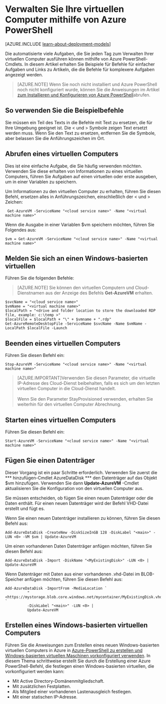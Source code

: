 <properties
   pageTitle="Verwalten Sie Ihre virtuellen Computer mithilfe von Azure PowerShell | Microsoft Azure"
   description="Erfahren Sie, Befehle, die Sie zum Automatisieren von Aufgaben, die bei der Verwaltung Ihrer virtuellen Computern verwenden können."
   services="virtual-machines-windows"
   documentationCenter="windows"
   authors="singhkays"
   manager="timlt"
   editor=""
   tags="azure-service-management"/>

   <tags
   ms.service="virtual-machines-windows"
   ms.devlang="na"
   ms.topic="article"
   ms.tgt_pltfrm="vm-windows"
   ms.workload="infrastructure-services"
   ms.date="10/12/2016"
   ms.author="kasing"/>

# <a name="manage-your-virtual-machines-by-using-azure-powershell"></a>Verwalten Sie Ihre virtuellen Computer mithilfe von Azure PowerShell

[AZURE.INCLUDE [learn-about-deployment-models](../../includes/learn-about-deployment-models-classic-include.md)]


Die automatisierte viele Aufgaben, die Sie jeden Tag zum Verwalten Ihrer virtuellen Computer ausführen können mithilfe von Azure PowerShell-Cmdlets. In diesem Artikel erhalten Sie Beispiele für Befehle für einfacher Aufgaben und Links zu Artikeln, die die Befehle für komplexere Aufgaben angezeigt werden.

>[AZURE.NOTE] Wenn Sie noch nicht installiert und Azure PowerShell noch nicht konfiguriert wurde, können Sie die Anweisungen im Artikel [zum Installieren und Konfigurieren von Azure PowerShell](../powershell-install-configure.md)abrufen.

## <a name="how-to-use-the-example-commands"></a>So verwenden Sie die Beispielbefehle
Sie müssen ein Teil des Texts in die Befehle mit Text zu ersetzen, die für Ihre Umgebung geeignet ist. Die < und > Symbole zeigen Text ersetzt werden muss. Wenn Sie den Text zu ersetzen, entfernen Sie die Symbole, aber belassen Sie die Anführungszeichen im Ort.

## <a name="get-a-vm"></a>Abrufen eines virtuellen Computers
Dies ist eine einfache Aufgabe, die Sie häufig verwenden möchten. Verwenden Sie diese erhalten von Informationen zu eines virtuellen Computers, führen Sie Aufgaben auf einen virtuellen oder erste ausgeben, um in einer Variablen zu speichern.

Um Informationen zu den virtuellen Computer zu erhalten, führen Sie diesen Befehl, ersetzen alles in Anführungszeichen, einschließlich der < und > Zeichen:

     Get-AzureVM -ServiceName "<cloud service name>" -Name "<virtual machine name>"

Wenn die Ausgabe in einer Variablen $vm speichern möchten, führen Sie Folgendes aus:

    $vm = Get-AzureVM -ServiceName "<cloud service name>" -Name "<virtual machine name>"

## <a name="log-on-to-a-windows-based-vm"></a>Melden Sie sich an einen Windows-basierten virtuellen

Führen Sie die folgenden Befehle:

>[AZURE.NOTE] Sie können den virtuellen Computern und Cloud-Dienstnamen aus der Anzeige des Befehls **Get-AzureVM** erhalten.
>
    $svcName = "<cloud service name>"
    $vmName = "<virtual machine name>"
    $localPath = "<drive and folder location to store the downloaded RDP file, example: c:\temp >"
    $localFile = $localPath + "\" + $vmname + ".rdp"
    Get-AzureRemoteDesktopFile -ServiceName $svcName -Name $vmName -LocalPath $localFile -Launch

## <a name="stop-a-vm"></a>Beenden eines virtuellen Computers

Führen Sie diesen Befehl ein:

    Stop-AzureVM -ServiceName "<cloud service name>" -Name "<virtual machine name>"

>[AZURE.IMPORTANT]Verwenden Sie diesen Parameter, die virtuelle IP-Adresse des Cloud-Dienst beibehalten, falls es sich um den letzten virtuellen Computer in die Cloud-Dienst handelt. <br><br> Wenn Sie den Parameter StayProvisioned verwenden, erhalten Sie weiterhin für den virtuellen Computer Abrechnung.

## <a name="start-a-vm"></a>Starten eines virtuellen Computers

Führen Sie diesen Befehl ein:

    Start-AzureVM -ServiceName "<cloud service name>" -Name "<virtual machine name>"

## <a name="attach-a-data-disk"></a>Fügen Sie einen Datenträger
Dieser Vorgang ist ein paar Schritte erforderlich. Verwenden Sie zuerst die *** hinzufügen-Cmdlet AzureDataDisk *** den Datenträger auf das Objekt $vm hinzufügen. Verwenden Sie dann **Update-AzureVM** -Cmdlet aktualisieren Sie die Konfiguration von den virtuellen Computer aus.

Sie müssen entscheiden, ob fügen Sie einen neuen Datenträger oder die Daten enthält. Für einen neuen Datenträger wird der Befehl VHD-Datei erstellt und fügt es.

Wenn Sie einen neuen Datenträger installieren zu können, führen Sie diesen Befehl aus:

    Add-AzureDataDisk -CreateNew -DiskSizeInGB 128 -DiskLabel "<main>" -LUN <0> -VM $vm | Update-AzureVM

Um einen vorhandenen Daten Datenträger anfügen möchten, führen Sie diesen Befehl aus:

    Add-AzureDataDisk -Import -DiskName "<MyExistingDisk>" -LUN <0> | Update-AzureVM

Wenn Datenträger mit Daten aus einer vorhandenen .vhd-Datei im BLOB-Speicher anfügen möchten, führen Sie diesen Befehl aus:

    Add-AzureDataDisk -ImportFrom -MediaLocation `
              "<https://mystorage.blob.core.windows.net/mycontainer/MyExistingDisk.vhd>" `
              -DiskLabel "<main>" -LUN <0> |
              Update-AzureVM

## <a name="create-a-windows-based-vm"></a>Erstellen eines Windows-basierten virtuellen Computers

Führen Sie die Anweisungen zum Erstellen eines neuen Windows-basierten virtuellen Computers in Azure in [Azure-PowerShell zu erstellen und Windows-basierten virtuellen Maschinen vorkonfiguriert verwenden](virtual-machines-windows-classic-create-powershell.md). In diesem Thema schrittweise erstellt Sie durch die Erstellung einer Azure PowerShell-Befehl, die festlegen einen Windows-basierten virtuellen, die vorkonfiguriert werden kann:

- Mit Active Directory-Domänenmitgliedschaft.
- Mit zusätzlichen Festplatten.
- Als Mitglied einer vorhandenen Lastenausgleich festlegen.
- Mit einer statischen IP-Adresse.
